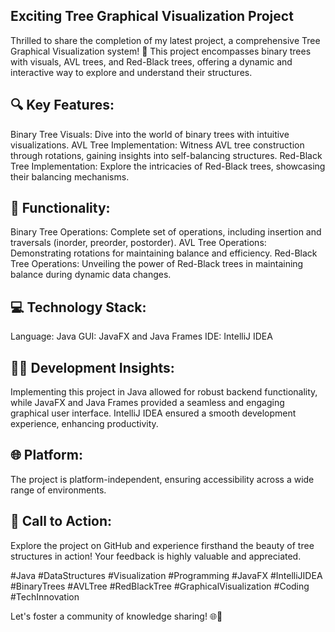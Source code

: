  <h2>Exciting Tree Graphical Visualization Project</h2> 

Thrilled to share the completion of my latest project, a comprehensive Tree Graphical Visualization system! 🚀 This project encompasses binary trees with visuals, AVL trees, and Red-Black trees, offering a dynamic and interactive way to explore and understand their structures.

<h2>🔍 Key Features:</h2>

Binary Tree Visuals: Dive into the world of binary trees with intuitive visualizations.
AVL Tree Implementation: Witness AVL tree construction through rotations, gaining insights into self-balancing structures.
Red-Black Tree Implementation: Explore the intricacies of Red-Black trees, showcasing their balancing mechanisms.

<h2>🚀 Functionality:</h2>

Binary Tree Operations: Complete set of operations, including insertion and traversals (inorder, preorder, postorder).
AVL Tree Operations: Demonstrating rotations for maintaining balance and efficiency.
Red-Black Tree Operations: Unveiling the power of Red-Black trees in maintaining balance during dynamic data changes.

<h2>💻 Technology Stack:</h2>

Language: Java
GUI: JavaFX and Java Frames
IDE: IntelliJ IDEA

<h2>👩‍💻 Development Insights:</h2>
Implementing this project in Java allowed for robust backend functionality, while JavaFX and Java Frames provided a seamless and engaging graphical user interface. IntelliJ IDEA ensured a smooth development experience, enhancing productivity.

<h2>🌐 Platform:</h2>
The project is platform-independent, ensuring accessibility across a wide range of environments.

<h2>🎉 Call to Action:</h2>
Explore the project on GitHub and experience firsthand the beauty of tree structures in action! Your feedback is highly valuable and appreciated.

#Java #DataStructures #Visualization #Programming #JavaFX #IntelliJIDEA #BinaryTrees #AVLTree #RedBlackTree #GraphicalVisualization #Coding #TechInnovation

Let's foster a community of knowledge sharing! 🌐🤝
